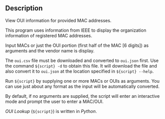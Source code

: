 ## Description

View OUI information for provided MAC addresses.

This program uses information from IEEE to display the organization information of registered MAC addresses.

Input MACs or just the OUI portion (first half of the MAC [6 digits]) as arguments and the vendor name is display.

The `oui.csv` file must be downloaded and converted to `oui.json` first. Use the command `${script} -d` to obtain this file. It will download the file and also convert it to `oui.json` at the location specified in `${script} --help`.

Run `${script}` by supplying one or more MACs or OUIs as arguments. You can use just about any format as the input will be automatically converted.

By default, if no arguments are supplied, the script will enter an interactive mode and prompt the user to enter a MAC/OUI.

_OUI Lookup_ (`${script}`) is written in _Python_.
